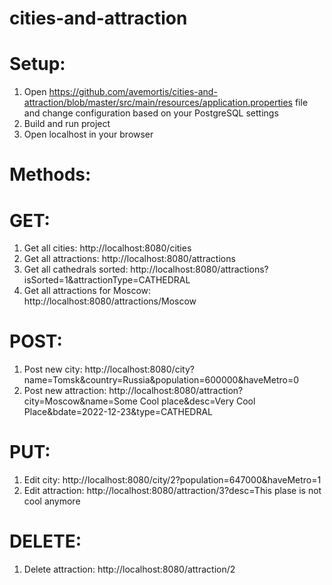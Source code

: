 # cities-and-attraction
 # Setup:
  1. Open https://github.com/avemortis/cities-and-attraction/blob/master/src/main/resources/application.properties file and change configuration based on your PostgreSQL settings
  2. Build and run project
  3. Open localhost in your browser
 # Methods:
  # GET:
   1. Get all cities: http://localhost:8080/cities
   2. Get all attractions: http://localhost:8080/attractions
   3. Get all cathedrals sorted: http://localhost:8080/attractions?isSorted=1&attractionType=CATHEDRAL
   4. Get all attractions for Moscow: http://localhost:8080/attractions/Moscow
  # POST:
   1. Post new city: http://localhost:8080/city?name=Tomsk&country=Russia&population=600000&haveMetro=0
   2. Post new attraction: http://localhost:8080/attraction?city=Moscow&name=Some Cool place&desc=Very Cool Place&bdate=2022-12-23&type=CATHEDRAL
  # PUT:
   1. Edit city: http://localhost:8080/city/2?population=647000&haveMetro=1
   2. Edit attraction: http://localhost:8080/attraction/3?desc=This plase is not cool anymore
  # DELETE:
   1. Delete attraction: http://localhost:8080/attraction/2
